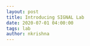 ```yaml
---
layout: post
title: Introducing SIGNAL Lab
date: 2020-07-01 04:00:00
tags: lab
author: nkrishna
---
```

